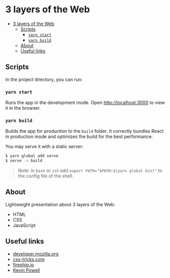 # 3 layers of the Web

- [3 layers of the Web](#3-layers-of-the-web)
  - [Scripts](#scripts)
    - [`yarn start`](#yarn-start)
    - [`yarn build`](#yarn-build)
  - [About](#about)
  - [Useful links](#useful-links)
## Scripts

In the project directory, you can run:

### `yarn start`

Runs the app in the development mode. Open [http://localhost:3000](http://localhost:3000) to view it in the browser.

### `yarn build`

Builds the app for production to the `build` folder. It correctly bundles React in production mode and optimizes the build for the best performance.

You may serve it with a static server:

```bash
$ yarn global add serve
$ serve -s build
```

> Note: in `bash` or `zsh` add `export PATH="$PATH:$(yarn global bin)"` to the config file of the shell.

## About

Lightweight presentation about 3 layers of the Web:
- HTML
- CSS
- JavaScript

## Useful links

- [developer.mozilla.org](https://developer.mozilla.org/en-US/)
- [css-tricks.com](https://css-tricks.com/)
- [fireship.io](https://www.youtube.com/channel/UCsBjURrPoezykLs9EqgamOA)
- [Kevin Powell](https://www.youtube.com/user/KepowOb)
